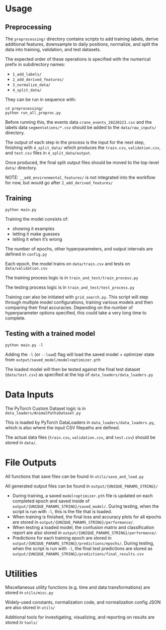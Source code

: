 # Usage

## Preprocessing

The `preprocessing/` directory contains scripts to add training labels, derive additional features, downsample to daily positions, normalize, and split the data into training, validation, and test datasets.

The expected order of these operations is specified with the numerical prefix in subdirectory names:

- `1_add_labels/`
- `2_add_derived_features/`
- `3_normalize_data/`
- `4_split_data/`

They can be run in sequence with:

	cd preprocessing/
	python run_all_preproc.py

Before running this, the events data `crane_events_20220223.csv` and the labels data `segmentations/*.csv` should be added to the `data/raw_inputs/` directory.

The output of each step in the process is the input for the next step, finishing with `4_split_data/` which produces the `train.csv`, `validation.csv`, and `test.csv` files in `4_split_data/output`.

Once produced, the final split output files should be moved to the top-level `data/` directory.

NOTE: `__add_environmental_features/` is not integrated into the workflow for now, but would go after `2_add_derived_features/`

## Training

	python main.py

Training the model consists of:
- showing it examples
- letting it make guesses
- telling it when it’s wrong

The number of epochs, other hyperparameters, and output intervals are defined in `config.py`

Each epoch, the model trains on `data/train.csv` and tests on `data/validation.csv`

The training process logic is in `train_and_test/train_process.py`

The testing process logic is in `train_and_test/test_process.py`

Training can also be initiated with `grid_search.py`. This script will step through multiple model configurations, training various models and then comparing their final accuracies. Depending on the number of hyperparameter options specified, this could take a very long time to complete.

## Testing with a trained model

	python main.py -l

Adding the `-l` (or `--load`) flag will load the saved model + optimizer state from `output/saved_model/model+optimizer.pth`

The loaded model will then be tested against the final test dataset (`data/test.csv`) as specified at the top of `data_loaders/data_loaders.py`


# Data Inputs

The PyTorch Custom Dataset logic is in `data_loaders/AnimalPathsDataset.py`

This is loaded by PyTorch DataLoaders in `data_loaders/data_loaders.py`, which is also where the input CSV filepaths are defined.

The actual data files (`train.csv`, `validation.csv`, and `test.csv`) should be stored in `data/`.


# File Outputs

All functions that save files can be found in `utils/save_and_load.py`

All generated output files can be found in `output/{UNIQUE_PARAMS_STRING}/`

- During training, a saved `model+optimizer.pth` file is updated on each completed epoch and saved inside of `output/{UNIQUE_PARAMS_STRING}/saved_model/`. During testing, when the script is run with `-l`, this is the file that is loaded.
- When training is finished, the final loss and accuracy plots for all epochs are stored in `output/{UNIQUE_PARAMS_STRING}/performance/`.
- When testing a loaded model, the confusion matrix and classification report are also stored in `output/{UNIQUE_PARAMS_STRING}/performance/`.
- Predictions for each training epoch are stored in `output/{UNIQUE_PARAMS_STRING}/predictions/epochs/`. During testing, when the script is run with `-l`, the final test predictions are stored as `output/{UNIQUE_PARAMS_STRING}/predictions/final_results.csv`

# Utilities

Miscellaneous utility functions (e.g. time and data transformations) are stored in `utils/misc.py`

Widely-used constants, normalization code, and normalization config JSON are also stored in `utils/`

Additional tools for investigating, visualizing, and reporting on results are stored in `tools/`
